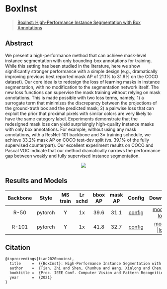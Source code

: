 # BoxInst

> [BoxInst: High-Performance Instance Segmentation with Box Annotations](https://arxiv.org/pdf/2012.02310.pdf)

<!-- [ALGORITHM] -->

## Abstract

We present a high-performance method that can achieve mask-level instance segmentation with only bounding-box annotations for training. While this setting has been studied in the literature, here we show significantly stronger performance with a simple design (e.g., dramatically improving previous best reported mask AP of 21.1% to 31.6% on the COCO dataset). Our core idea is to redesign the loss
of learning masks in instance segmentation, with no modification to the segmentation network itself. The new loss functions can supervise the mask training without relying on mask annotations. This is made possible with two loss terms, namely, 1) a surrogate term that minimizes the discrepancy between the projections of the ground-truth box and the predicted mask; 2) a pairwise loss that can exploit the prior that proximal pixels with similar colors are very likely to have the same category label. Experiments demonstrate that the redesigned mask loss can yield surprisingly high-quality instance masks with only box annotations. For example, without using any mask annotations, with a ResNet-101 backbone and 3× training schedule, we achieve 33.2% mask AP on COCO test-dev split (vs. 39.1% of the fully supervised counterpart). Our excellent experiment results on COCO and Pascal VOC indicate that our method dramatically narrows the performance gap between weakly and fully supervised instance segmentation.

<div align=center>
<img src="https://user-images.githubusercontent.com/57584090/209087723-756b76d7-5061-4000-a93c-df1194a439a0.png"/>
</div>

## Results and Models

| Backbone |  Style  | MS train | Lr schd | bbox AP | mask AP |                   Config                    |                                                                                                                                                  Download                                                                                                                                                   |
| :------: | :-----: | :------: | :-----: | :-----: | :-----: | :-----------------------------------------: | :---------------------------------------------------------------------------------------------------------------------------------------------------------------------------------------------------------------------------------------------------------------------------------------------------------: |
|   R-50   | pytorch |    Y     |   1x    |  39.6   |  31.1   | [config](./boxinst_r50_fpn_ms-90k_coco.py)  |  [model](https://download.openmmlab.com/mmdetection/v3.0/boxinst/boxinst_r50_fpn_ms-90k_coco/boxinst_r50_fpn_ms-90k_coco_20221228_163052-6add751a.pth) \| [log](https://download.openmmlab.com/mmdetection/v3.0/boxinst/boxinst_r50_fpn_ms-90k_coco/boxinst_r50_fpn_ms-90k_coco_20221228_163052.log.json)   |
|  R-101   | pytorch |    Y     |   1x    |  41.8   |  32.7   | [config](./boxinst_r101_fpn_ms-90k_coco.py) | [model](https://download.openmmlab.com/mmdetection/v3.0/boxinst/boxinst_r101_fpn_ms-90k_coco/boxinst_r101_fpn_ms-90k_coco_20221229_145106-facf375b.pth) \|[log](https://download.openmmlab.com/mmdetection/v3.0/boxinst/boxinst_r101_fpn_ms-90k_coco/boxinst_r101_fpn_ms-90k_coco_20221229_145106.log.json) |

## Citation

```latex
@inproceedings{tian2020boxinst,
  title     =  {{BoxInst}: High-Performance Instance Segmentation with Box Annotations},
  author    =  {Tian, Zhi and Shen, Chunhua and Wang, Xinlong and Chen, Hao},
  booktitle =  {Proc. IEEE Conf. Computer Vision and Pattern Recognition (CVPR)},
  year      =  {2021}
}
```
